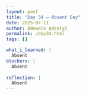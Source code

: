 ```yaml
---
layout: post
title: "Day 34 – Absent Day"
date: 2025-07-11
author: Adewale Adeniyi
permalink: /day34.html
tags: []

what_i_learned: |
  Absent
blockers: |
  Absent
  
reflection: |
  Absent 
--- 
```

